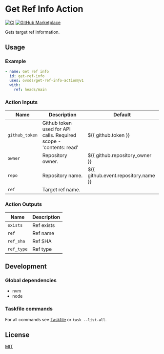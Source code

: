 # Get Ref Info Action

[![CI](https://github.com/ovsds/get-ref-info-action/workflows/Check%20PR/badge.svg)](https://github.com/ovsds/get-ref-info-action/actions?query=workflow%3A%22%22Check+PR%22%22)
[![GitHub Marketplace](https://img.shields.io/badge/Marketplace-Get%20Ref%20Info-blue.svg)](https://github.com/marketplace/actions/get-ref-info)

Gets target ref information.

## Usage

### Example

```yaml
- name: Get ref info
  id: get-ref-info
  uses: ovsds/get-ref-info-action@v1
  with:
    ref: heads/main
```

### Action Inputs

| Name           | Description                                                        | Default                             |
| -------------- | ------------------------------------------------------------------ | ----------------------------------- |
| `github_token` | Github token used for API calls. Required scope - 'contents: read' | ${{ github.token }}                 |
| `owner`        | Repository owner.                                                  | ${{ github.repository_owner }}      |
| `repo`         | Repository name.                                                   | ${{ github.event.repository.name }} |
| `ref`          | Target ref name.                                                   |                                     |

### Action Outputs

| Name       | Description |
| ---------- | ----------- |
| `exists`   | Ref exists  |
| `ref`      | Ref name    |
| `ref_sha`  | Ref SHA     |
| `ref_type` | Ref type    |

## Development

### Global dependencies

- nvm
- node

### Taskfile commands

For all commands see [Taskfile](Taskfile.yaml) or `task --list-all`.

## License

[MIT](LICENSE)
